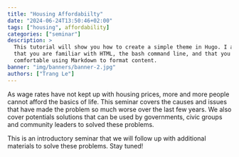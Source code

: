 ```yaml
---
title: "Housing Affordabiilty"
date: "2024-06-24T13:50:46+02:00"
tags: ["housing", affordability]
categories: ["seminar"]
description: >
  This tutorial will show you how to create a simple theme in Hugo. I assume
  that you are familiar with HTML, the bash command line, and that you are
  comfortable using Markdown to format content.
banner: "img/banners/banner-2.jpg"
authors: ["Trang Le"]
---
```


As wage rates have not kept up with housing prices, more and more people cannot
afford the basics of life. This seminar covers the causes and issues that have
made the problem so much worse over the last few years. We also cover potentials
solutions that can be used by governments, civic groups and community leaders to
solved these problems.

This is an introductory seminar that we will follow up with additional materials
to solve these problems. Stay tuned!
